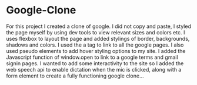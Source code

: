 # Google-Clone

For this project I created a clone of google. I did not copy and paste, I styled the page myself by using dev tools to view relevant sizes and colors etc. I uses flexbox to layout the page and added stylings of border, backgrounds, shadows and colors. I used the a tag to link to all the google pages. I also used pseudo elements to add hover styling options to my site. I added the Javascript function of window.open to link to a google terms and gmail signin pages. I wanted to add some interactivity to the site so I added the web speech api to enable dictation when the mic is clicked, along with a form element to create a fully functioning google clone...

